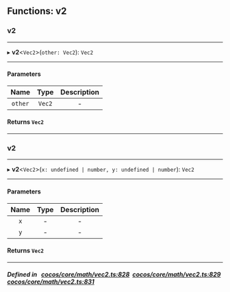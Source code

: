 ## Functions: v2

### v2


___
▸ **v2**<`Vec2`\>(`other: Vec2`): `Vec2`
___


#### Parameters

| Name | Type | Description |
| :------: | :------: | :------: |
| `other` | `Vec2` | - |

#### Returns `Vec2` 
___

### v2


___
▸ **v2**<`Vec2`\>(`x: undefined | number, y: undefined | number`): `Vec2`
___


#### Parameters

| Name | Type | Description |
| :------: | :------: | :------: |
| `x` | - | - |
| `y` | - | - |

#### Returns `Vec2` 
___


##### Defined in &nbsp;   [cocos/core/math/vec2.ts:828](https://github.com/cocos-creator/engine/blob/c7bf6b8a9/cocos/core/math/vec2.ts#L828)&nbsp;   [cocos/core/math/vec2.ts:829](https://github.com/cocos-creator/engine/blob/c7bf6b8a9/cocos/core/math/vec2.ts#L829)&nbsp;   [cocos/core/math/vec2.ts:831](https://github.com/cocos-creator/engine/blob/c7bf6b8a9/cocos/core/math/vec2.ts#L831)&nbsp;

